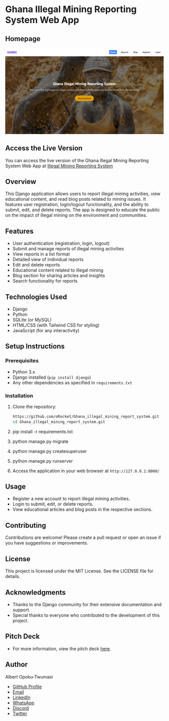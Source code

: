 # Ghana Illegal Mining Reporting System Web App

## Homepage
![Homepage](static/images/homepage.png)

## Access the Live Version
You can access the live version of the Ghana Illegal Mining Reporting System Web App at [Illegal Mining Reporting System](https://illegal-mining-report.vercel.app/)

## Overview
This Django application allows users to report illegal mining activities, view educational content, and read blog posts related to mining issues. It features user registration, login/logout functionality, and the ability to submit, edit, and delete reports. The app is designed to educate the public on the impact of illegal mining on the environment and communities.

## Features
- User authentication (registration, login, logout)
- Submit and manage reports of illegal mining activities
- View reports in a list format
- Detailed view of individual reports
- Edit and delete reports
- Educational content related to illegal mining
- Blog section for sharing articles and insights
- Search functionality for reports

## Technologies Used
- Django
- Python
- SQLite (or MySQL)
- HTML/CSS (with Tailwind CSS for styling)
- JavaScript (for any interactivity)

## Setup Instructions

### Prerequisites
- Python 3.x
- Django installed (`pip install django`)
- Any other dependencies as specified in `requirements.txt`

### Installation
1. Clone the repository:
   ```bash
   https://github.com/oRocket/Ghana_illegal_mining_report_system.git
   cd Ghana_illegal_mining_report_system.git

2. pip install -r requirements.txt

3. python manage.py migrate

4. python manage.py createsuperuser

5. python manage.py runserver

6. Access the application in your web browser at `http://127.0.0.1:8000/`

## Usage
- Register a new account to report illegal mining activities.
- Login to submit, edit, or delete reports.
- View educational articles and blog posts in the respective sections.

## Contributing
Contributions are welcome! Please create a pull request or open an issue if you have suggestions or improvements.

## License
This project is licensed under the MIT License. See the LICENSE file for details.

## Acknowledgments
- Thanks to the Django community for their extensive documentation and support.
- Special thanks to everyone who contributed to the development of this project.

## Pitch Deck
- For more information, view the pitch deck [here](https://gamma.app/docs/Ghana-Illegal-Mining-Reporting-System-xc8q3wcc91ektxh).

## Author
Albert Opoku-Twumasi
- [GitHub Profile](https://github.com/oRocket)
- [Email](mailto:aotwum.at@outlook.com)
- [LinkedIn](https://www.linkedin.com/in/https://www.linkedin.com/in/albert-opoku-twumasi-a4694b280/)
- [WhatsApp](https://wa.me/233501378473)
- [Discord](https://discord.com/users/1116822197038755951)
- [Twitter](https://twitter.com/Albert_O_T)


